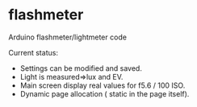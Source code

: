 # flashmeter
Arduino flashmeter/lightmeter code

Current status: 
- Settings can be modified and saved.
- Light is measured=>lux and EV.
- Main screen display real values for f5.6 / 100 ISO.
- Dynamic page allocation ( static in the page itself).
